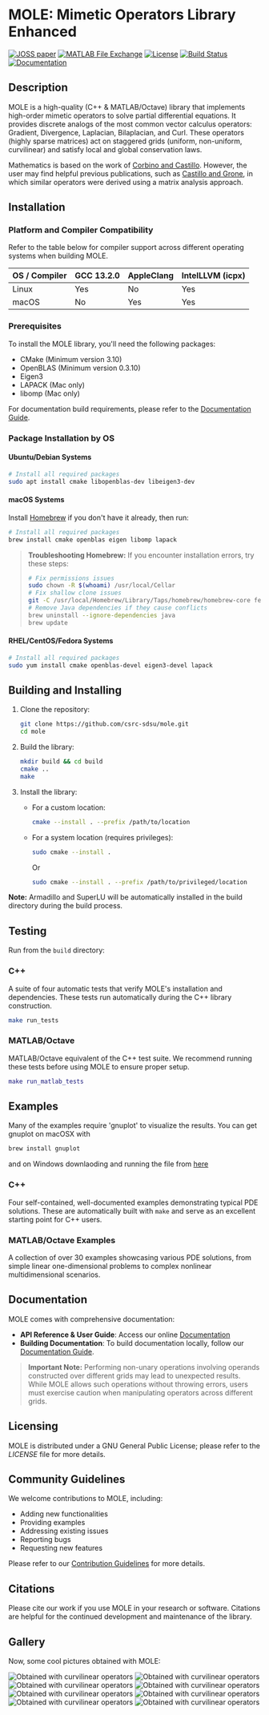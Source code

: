 # MOLE: Mimetic Operators Library Enhanced

[![JOSS paper](https://joss.theoj.org/papers/10.21105/joss.06288/status.svg)](https://doi.org/10.21105/joss.06288)
[![MATLAB File Exchange](https://www.mathworks.com/matlabcentral/images/matlab-file-exchange.svg)](https://www.mathworks.com/matlabcentral/fileexchange/124870-mole)
[![License](https://img.shields.io/badge/License-GPLv3-blue.svg)](https://www.gnu.org/licenses/gpl-3.0)
[![Build Status](https://github.com/csrc-sdsu/mole/actions/workflows/ci.yml/badge.svg)](https://github.com/csrc-sdsu/mole/actions/workflows/ci.yml)
[![Documentation](https://readthedocs.org/projects/mole-docs/badge/?version=latest)](https://mole-docs.readthedocs.io/en/latest/)

## Description

MOLE is a high-quality (C++ & MATLAB/Octave) library that implements
high-order mimetic operators to solve partial differential equations.
It provides discrete analogs of the most common vector calculus operators:
Gradient, Divergence, Laplacian, Bilaplacian, and Curl. These operators (highly sparse matrices) act
on staggered grids (uniform, non-uniform, curvilinear) and satisfy local and
global conservation laws.

Mathematics is based on the work of [Corbino and Castillo](https://doi.org/10.1016/j.cam.2019.06.042).
However, the user may find helpful previous publications, such as [Castillo and Grone](https://doi.org/10.1137/S0895479801398025),
in which similar operators were derived using a matrix analysis approach.

## Installation

### Platform and Compiler Compatibility
Refer to the table below for compiler support across different operating systems when building MOLE.

| OS / Compiler | GCC 13.2.0 | AppleClang | IntelLLVM (icpx) |
|---------------|------------|------------|------------------|
| Linux         | Yes        | No         | Yes              |
| macOS         | No         | Yes        | Yes              |

### Prerequisites

To install the MOLE library, you'll need the following packages:

- CMake (Minimum version 3.10)
- OpenBLAS (Minimum version 0.3.10)
- Eigen3
- LAPACK (Mac only)
- libomp (Mac only)

For documentation build requirements, please refer to the [Documentation Guide](https://github.com/csrc-sdsu/mole/blob/master/doc/sphinx/README.md).

### Package Installation by OS

#### Ubuntu/Debian Systems

```bash
# Install all required packages
sudo apt install cmake libopenblas-dev libeigen3-dev
```

#### macOS Systems

Install [Homebrew](https://brew.sh/) if you don't have it already, then run:

```bash
# Install all required packages
brew install cmake openblas eigen libomp lapack
```

> **Troubleshooting Homebrew:** If you encounter installation errors, try these steps:
> ```bash
> # Fix permissions issues
> sudo chown -R $(whoami) /usr/local/Cellar
> # Fix shallow clone issues
> git -C /usr/local/Homebrew/Library/Taps/homebrew/homebrew-core fetch --unshallow
> # Remove Java dependencies if they cause conflicts
> brew uninstall --ignore-dependencies java
> brew update
> ```

#### RHEL/CentOS/Fedora Systems

```bash
# Install all required packages
sudo yum install cmake openblas-devel eigen3-devel lapack
```

## Building and Installing

1. Clone the repository:
   ```bash
   git clone https://github.com/csrc-sdsu/mole.git
   cd mole
   ```

2. Build the library:
   ```bash
   mkdir build && cd build
   cmake ..
   make
   ```

3. Install the library:
   - For a custom location:
     ```bash
     cmake --install . --prefix /path/to/location
     ```
   - For a system location (requires privileges):
     ```bash
     sudo cmake --install .
     ```
     Or
     ```bash
     sudo cmake --install . --prefix /path/to/privileged/location
     ```

**Note:** Armadillo and SuperLU will be automatically installed in the build directory during the build process.

## Testing

Run from the `build` directory:

### C++

A suite of four automatic tests that verify MOLE's installation and dependencies. These tests run automatically during the C++ library construction.

```bash
make run_tests
```

### MATLAB/Octave

MATLAB/Octave equivalent of the C++ test suite. We recommend running these tests before using MOLE to ensure proper setup.

```matlab
make run_matlab_tests
```

## Examples

Many of the examples require 'gnuplot' to visualize the results. You can get gnuplot on macOSX with 
```bash
brew install gnuplot
```
and on Windows downlaoding and running the file from [here](https://sourceforge.net/projects/gnuplot/files/gnuplot/6.0.2/gp602-win64-mingw.exe/download)

### C++

Four self-contained, well-documented examples demonstrating typical PDE solutions. These are automatically built with `make` and serve as an excellent starting point for C++ users.

### MATLAB/Octave Examples

A collection of over 30 examples showcasing various PDE solutions, from simple linear one-dimensional problems to complex nonlinear multidimensional scenarios.

## Documentation

MOLE comes with comprehensive documentation:

- **API Reference & User Guide**: Access our online [Documentation](https://mole-docs.readthedocs.io/en/latest/)
- **Building Documentation**: To build documentation locally, follow our [Documentation Guide](https://github.com/csrc-sdsu/mole/blob/master/doc/sphinx/README.md).

> **Important Note:** Performing non-unary operations involving operands constructed over different grids may lead to unexpected results. While MOLE allows such operations without throwing errors, users must exercise caution when manipulating operators across different grids.

## Licensing

MOLE is distributed under a GNU General Public License; please refer to the _LICENSE_
file for more details.

## Community Guidelines

We welcome contributions to MOLE, including:
- Adding new functionalities
- Providing examples
- Addressing existing issues
- Reporting bugs
- Requesting new features

Please refer to our [Contribution Guidelines](https://github.com/csrc-sdsu/mole/blob/master/CONTRIBUTING.md) for more details.

## Citations

Please cite our work if you use MOLE in your research or software.
Citations are helpful for the continued development and maintenance of the library.

## Gallery

Now, some cool pictures obtained with MOLE:

![Obtained with curvilinear operators](doc/assets/img/4thOrder.png)
![Obtained with curvilinear operators](doc/assets/img/4thOrder2.png)
![Obtained with curvilinear operators](doc/assets/img/4thOrder3.png)
![Obtained with curvilinear operators](doc/assets/img/grid2.png)
![Obtained with curvilinear operators](doc/assets/img/grid.png)
![Obtained with curvilinear operators](doc/assets/img/WavyGrid.png)
![Obtained with curvilinear operators](doc/assets/img/wave2D.png)
![Obtained with curvilinear operators](doc/assets/img/burgers.png)
